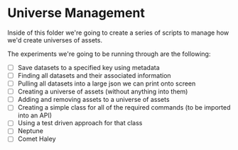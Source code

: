 # Universe Management

Inside of this folder we're going to create a series of scripts to manage how we'd create universes of assets.


The experiments we're going to be running through are the following:

- [ ] Save datasets to a specified key using metadata
- [ ] Finding all datasets and their associated information
- [ ] Pulling all datasets into a large json we can print onto screen
- [ ] Creating a universe of assets (without anything into them)
- [ ] Adding and removing assets to a universe of assets
- [ ] Creating a simple class for all of the required commands (to be imported into an API)
- [ ] Using a test driven approach for that class
- [ ] Neptune
- [ ] Comet Haley